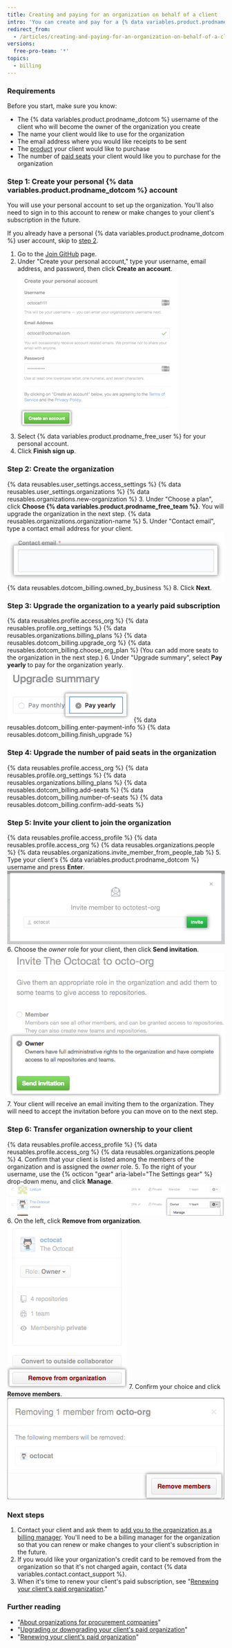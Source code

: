 ```yaml
---
title: Creating and paying for an organization on behalf of a client
intro: 'You can create and pay for a {% data variables.product.prodname_dotcom %} organization on behalf of a client.'
redirect_from:
  - /articles/creating-and-paying-for-an-organization-on-behalf-of-a-client
versions:
  free-pro-team: '*'
topics:
  - billing
---
```


### Requirements

Before you start, make sure you know:
- The {% data variables.product.prodname_dotcom %} username of the client who will become the owner of the organization you create
- The name your client would like to use for the organization
- The email address where you would like receipts to be sent
- The [product](/articles/github-s-products) your client would like to purchase
- The number of [paid seats](/articles/about-per-user-pricing/) your client would like you to purchase for the organization

### Step 1: Create your personal {% data variables.product.prodname_dotcom %} account

You will use your personal account to set up the organization. You'll also need to sign in to this account to renew or make changes to your client's subscription in the future.

If you already have a personal {% data variables.product.prodname_dotcom %} user account, skip to [step 2](#step-2-create-the-organization).

1. Go to the [Join GitHub](https://github.com/join) page.
2. Under "Create your personal account," type your username, email address, and password, then click **Create an account**.
![Create personal account entry form](/assets/images/help/billing/billing_create_your_personal_account_form.png)
3. Select {% data variables.product.prodname_free_user %} for your personal account.
4. Click **Finish sign up**.

### Step 2: Create the organization

{% data reusables.user_settings.access_settings %}
{% data reusables.user_settings.organizations %}
{% data reusables.organizations.new-organization %}
3. Under "Choose a plan", click **Choose {% data variables.product.prodname_free_team %}**. You will upgrade the organization in the next step.
{% data reusables.organizations.organization-name %}
5. Under "Contact email", type a contact email address for your client.
  ![Contact email field](/assets/images/help/organizations/contact-email-field.png)
{% data reusables.dotcom_billing.owned_by_business %}
8. Click **Next**.

### Step 3: Upgrade the organization to a yearly paid subscription


{% data reusables.profile.access_org %}
{% data reusables.profile.org_settings %}
{% data reusables.organizations.billing_plans %}
{% data reusables.dotcom_billing.upgrade_org %}
{% data reusables.dotcom_billing.choose_org_plan %} (You can add more seats to the organization in the next step.)
6. Under "Upgrade summary", select **Pay yearly** to pay for the organization yearly.
![Radio button for yearly billing](/assets/images/help/billing/choose-annual-billing-org-resellers.png)
{% data reusables.dotcom_billing.enter-payment-info %}
{% data reusables.dotcom_billing.finish_upgrade %}

### Step 4: Upgrade the number of paid seats in the organization

{% data reusables.profile.access_org %}
{% data reusables.profile.org_settings %}
{% data reusables.organizations.billing_plans %}
{% data reusables.dotcom_billing.add-seats %}
{% data reusables.dotcom_billing.number-of-seats %}
{% data reusables.dotcom_billing.confirm-add-seats %}

### Step 5: Invite your client to join the organization

{% data reusables.profile.access_profile %}
{% data reusables.profile.access_org %}
{% data reusables.organizations.people %}
{% data reusables.organizations.invite_member_from_people_tab %}
5. Type your client's {% data variables.product.prodname_dotcom %} username and press **Enter**.
![Field to type your client's username](/assets/images/help/organizations/org-invite-modal.png)
6. Choose the *owner* role for your client, then click **Send invitation**.
![Owner radio button and send invitation button](/assets/images/help/organizations/add-owner-send-invite-reseller.png)
7. Your client will receive an email inviting them to the organization. They will need to accept the invitation before you can move on to the next step.

### Step 6: Transfer organization ownership to your client

{% data reusables.profile.access_profile %}
{% data reusables.profile.access_org %}
{% data reusables.organizations.people %}
4. Confirm that your client is listed among the members of the organization and is assigned the *owner* role.
5. To the right of your username, use the {% octicon "gear" aria-label="The Settings gear" %} drop-down menu, and click **Manage**.
  ![The manage access link](/assets/images/help/organizations/member-manage-access.png)
6. On the left, click **Remove from organization**.
  ![Remove from organization button](/assets/images/help/organizations/remove-from-org-button.png)
7. Confirm your choice and click **Remove members**.
  ![Remove members confirmation button](/assets/images/help/organizations/confirm-remove-from-org.png)

### Next steps

1. Contact your client and ask them to [add you to the organization as a billing manager](/articles/adding-a-billing-manager-to-your-organization). You'll need to be a billing manager for the organization so that you can renew or make changes to your client's subscription in the future.
2. If you would like your organization's credit card to be removed from the organization so that it's not charged again, contact {% data variables.contact.contact_support %}.
3. When it's time to renew your client's paid subscription, see "[Renewing your client's paid organization](/articles/renewing-your-client-s-paid-organization)."

### Further reading

- "[About organizations for procurement companies](/articles/about-organizations-for-procurement-companies)"
- "[Upgrading or downgrading your client's paid organization](/articles/upgrading-or-downgrading-your-client-s-paid-organization)"
- "[Renewing your client's paid organization](/articles/renewing-your-client-s-paid-organization)"
